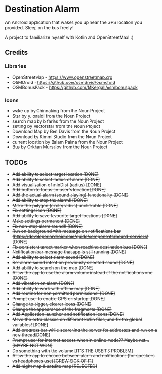 # Destination Alarm

An Android application that wakes you up near the GPS location you provided. Sleep on the bus freely!

A project to familiarize myself with Kotlin and OpenStreetMap! :)

## Credits

### Libraries
* OpenStreetMap - https://www.openstreetmap.org
* OSMDroid - https://github.com/osmdroid/osmdroid
* OSMBonusPack - https://github.com/MKergall/osmbonuspack

### Icons
* wake up by Chinnaking from the Noun Project
* Star by y. onaldi from the Noun Project
* search map by b farias from the Noun Project
* setting by Vectorstall from the Noun Project
* Download Map by Ben Davis from the Noun Project
* Download by Kimmi Studio from the Noun Project
* current location by Balam Palma from the Noun Project
* Bus by Orkhan Mursalov from the Noun Project


## TODOs
* <del>Add ability to select target location [DONE]</del>
* <del>Add ability to select radius of alarm [DONE]</del>
* <del>Add visualization of minDist (radius) [DONE]</del>
* <del>Add button to focus on user's location [DONE]</del>
* <del>Add the actual alarm (sound playing) functionality [DONE]</del>
* <del>Add ability to stop the alarm!! [DONE]</del>
* <del>Make the polygon (circle/radius) unclickable [DONE]</del>
* <del>Fix settings icon [DONE]</del>
* <del>Add ability to save favourite target locations [DONE]</del>
* <del>Make settings permanent [DONE]</del>
* <del>Fix non-stop alarm sound!! [DONE]</del>
* <del>Run on background with message on notifications bar (https://developer.android.com/guide/components/bound-services) [DONE]</del>
* <del>Fix persistent target marker when reaching destination bug [DONE]</del>
* <del>Notification bar message that app is still running [DONE]</del>
* <del>Add ability to select alarm sound [DONE]</del>
* <del>Set alarm sound intent on previously selected sound [DONE]</del>
* <del>Add ability to search on the map [DONE]</del>
* <del>Allow the app to use the alarm volume instead of the notifications one [DONE]</del>
* <del>Add vibration on alarm [DONE]</del>
* <del>Add ability to work with offline map [DONE]</del>
* <del>Add routine for non permitted permissions! [DONE]</del>
* <del>Prompt user to enable GPS on startup [DONE]</del>
* <del>Change to bigger, clearer icons [DONE]<del>
* <del>Change the appearance of the fragments [DONE]</del>
* <del>Add Application launcher and notification icons [DONE]</del>
* <del>Move the extra classes on different kotlin files, and fix the global variables! [DONE]</del>
* <del>Add progress bar while searching the server for addresses and run on a new thread[DONE]</del>
* <del>Prompt user for internet access when in online mode?? Maybe not... [MAYBE NOT WON]</del>
* <del>Do something with the volume [IT'S THE USER'S PROBLEM]</del>
* <del>Allow the app to chooce between alarm and notifications (for speakers vs headphones use) [GREW SICK OF IT]</del>
* <del>Add night map & satelite map [REJECTED]</del>